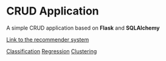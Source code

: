 # CRUD Application
A simple CRUD application based on **Flask** and **SQLAlchemy**

[Link to the recommender system](https://colab.research.google.com/drive/1h_zc7tlxE8o2Bj8bVTOoPxG6M7EvOuhg)

[Classification](https://colab.research.google.com/drive/1tu0UvkIfVszdFlbLzBaO3ux1r9SZEwaI?usp=sharing)
[Regression](https://colab.research.google.com/drive/1FdmvPBshuGra9VuuPj7ABoRb3IrUPvT5?usp=sharing)
[Clustering](https://colab.research.google.com/drive/1iac0cwqOlSOlujwIlFiOE838PYPanysG?usp=sharing)

